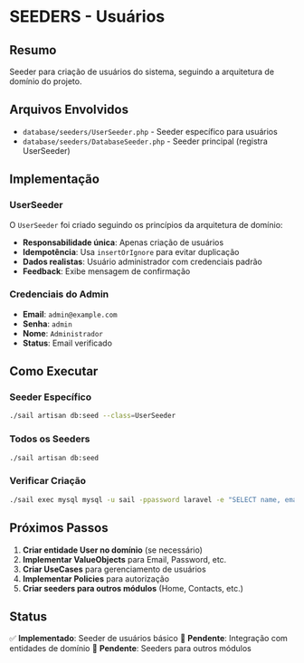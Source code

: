 # SEEDERS - Usuários

## Resumo

Seeder para criação de usuários do sistema, seguindo a arquitetura de domínio do projeto.

## Arquivos Envolvidos

- `database/seeders/UserSeeder.php` - Seeder específico para usuários
- `database/seeders/DatabaseSeeder.php` - Seeder principal (registra UserSeeder)

## Implementação

### UserSeeder

O `UserSeeder` foi criado seguindo os princípios da arquitetura de domínio:

- **Responsabilidade única**: Apenas criação de usuários
- **Idempotência**: Usa `insertOrIgnore` para evitar duplicação
- **Dados realistas**: Usuário administrador com credenciais padrão
- **Feedback**: Exibe mensagem de confirmação

### Credenciais do Admin

- **Email**: `admin@example.com`
- **Senha**: `admin`
- **Nome**: `Administrador`
- **Status**: Email verificado

## Como Executar

### Seeder Específico
```bash
./sail artisan db:seed --class=UserSeeder
```

### Todos os Seeders
```bash
./sail artisan db:seed
```

### Verificar Criação
```bash
./sail exec mysql mysql -u sail -ppassword laravel -e "SELECT name, email FROM users WHERE email = 'admin@example.com';"
```

## Próximos Passos

1. **Criar entidade User no domínio** (se necessário)
2. **Implementar ValueObjects** para Email, Password, etc.
3. **Criar UseCases** para gerenciamento de usuários
4. **Implementar Policies** para autorização
5. **Criar seeders para outros módulos** (Home, Contacts, etc.)

## Status

✅ **Implementado**: Seeder de usuários básico
🔄 **Pendente**: Integração com entidades de domínio
🔄 **Pendente**: Seeders para outros módulos 